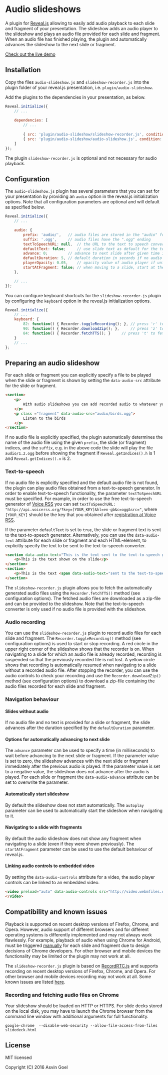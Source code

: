 # Audio slideshows

A plugin for [Reveal.js](https://github.com/hakimel/reveal.js) allowing to easily add audio playback to each slide and fragment of your presentation. 
The slideshow adds an audio player to the slideshow and plays an audio file provided for each slide and fragment.
When an audio file has finished playing, the plugin and automatically advances the slideshow to the next slide or fragment. 

[Check out the live demo](http://courses.telematique.eu/audio-slideshow)


## Installation

Copy the files ```audio-slideshow.js``` and ```slideshow-recorder.js``` into the plugin folder of your reveal.js presentation, i.e. ```plugin/audio-slideshow```.

Add the plugins to the dependencies in your presentation, as below. 

```javascript
Reveal.initialize({
	// ...
	
	dependencies: [
		// ... 
	  
		{ src: 'plugin/audio-slideshow/slideshow-recorder.js', condition: function( ) { return !!document.body.classList; } },				
		{ src: 'plugin/audio-slideshow/audio-slideshow.js', condition: function( ) { return !!document.body.classList; } },
	]
});
```

The plugin ```slideshow-recorder.js``` is optional and not necessary for audio playback.


## Configuration

The ```audio-slideshow.js``` plugin has several parameters that you can set for your presentation by providing an ```audio``` option in the reveal.js initialization options. 
Note that all configuration parameters are optional and will default as specified below.


```javascript
Reveal.initialize({
	// ...

	audio: {
		prefix: 'audio/', 	// audio files are stored in the "audio" folder
		suffix: '.ogg',		// audio files have the ".ogg" ending
		textToSpeechURL: null,  // the URL to the text to speech converter
		defaultText: false; 	// use slide text as default for the text to speech converter
		advance: 0; 		// advance to next slide after given time in milliseconds after audio has played, use negative value to not advance 
		defaultDuration: 5,	// default duration in seconds if no audio is available 
		playerOpacity: 0.05,	// opacity value of audio player if unfocused
		startAtFragment: false; // when moving to a slide, start at the current fragment or at the start of the slide
	},

	// ...
});
```

You can configure keyboard shortcuts for the ```slideshow-recorder.js``` plugin by configuring the ```keyboard``` option in the reveal.js initialization options. 

```javascript
Reveal.initialize({
	// ...	
	keyboard: { 
		82: function() { Recorder.toggleRecording(); },	// press 'r' to start/stop recording
		90: function() { Recorder.downloadZip(); }, 	// press 'z' to download zip containing audio files
		84: function() { Recorder.fetchTTS(); } 	// press 't' to fetch TTS audio files
	}
	// ...	
};
```

## Preparing an audio slideshow

For each slide or fragment you can explicitly specify a file to be played when the slide or fragment is shown by setting the ```data-audio-src``` attribute for the slide or fragment.

```html
<section>
	<p>
		With audio slideshows you can add recorded audio to whatever you want to deliver to your audience. 
	</p>
	<p class ="fragment" data-audio-src="audio/birds.ogg">
		Listen to the birds
	</p>
</section>
```

If no audio file is explicitly specified, the plugin automatically determines the name of the audio file using the given ```prefix```, the slide (or fragment) indices, and the ```suffix```, e.g. in the above code the slide will play the file ```audio/1.2.ogg``` before showing the fragment if ```Reveal.getIndices().h``` is 1 and ```Reveal.getIndices().v``` is 2.

### Text-to-speech

If no audio file is explicitly specified and the default audio file is not found, the plugin can play audio files obtained from a text-to-speech generator. 
In order to enable text-to-speech functionality, the parameter ```textToSpeechURL``` must be specified. 
For example, in order to use the free text-to-speech generator of [Voice RSS](http://www.voicerss.org/) you can set ```textToSpeechURL: "http://api.voicerss.org/?key=[YOUR_KEY]&hl=en-gb&c=ogg&src="```,
where ```[YOUR_KEY]``` should be the key that you obtained after [registration at Voice RSS](http://www.voicerss.org/registration.aspx).

If the parameter ```defaultText``` is set to ```true```, the slide or fragment text is sent to the text-to-speech generator. Alternatively, you can use the ```data-audio-text``` attribute for each slide or fragment and each HTML-element, to explicitly specify the text to be sent to the text-to-speech converter.

```html
<section data-audio-text="This is the text sent to the text-to-speech generator">
	<p>This is the text shown on the slide</p>
</section>
<section>
	<p>This is the text <span data-audio-text="sent to the text-to-speech generator (but only if the parameter defaultText is set to true)">shown on the slide</span></p>
</section>

```

The ```slideshow-recorder.js``` plugin allows you to fetch the automatically generated audio files using the ```Recorder.fetchTTS()``` method (see configuration options). The fetched audio files are downloaded as a zip-file and can be provided to the slideshow. 
Note that the text-to-speech converter is only used if no audio file is provided with the slideshow.

### Audio recording

You can use the ```slideshow-recorder.js``` plugin to record audio files for each slide and fragment. 
The ```Recorder.toggleRecording()``` method (see configuration options) is used to start or stop recording.
A red circle in the upper right corner of the slideshow shows that the recorder is on.
When navigating to a slide for which an audio file is already recorded, recording is suspended so that the previously recorded file is not lost.
A yellow circle shows that recording is automatically resumed when navigating to a slide without a recorded audio file.
After stopping the recorder, you can use the audio controls to check your recording and use the ```Recorder.downloadZip()``` method (see configuration options) to download a zip-file containing the audio files recorded for each slide and fragment.


### Navigation behaviour

#### Slides without audio

If no audio file and no text is provided for a slide or fragment, the slide advances after the duration specified by the ```defaultDuration``` parameter.

#### Options for automatically advancing to next slide

The ```advance``` parameter can be used to specify a time (in milliseconds) to wait before advancing to the next slide or fragment. 
If the parameter value is set to zero, the slideshow advances with the next slide or fragment immediately after the previous audio is played.
If the parameter value is set to a negative value, the slideshow does not advance after the audio is played.
For each slide or fragment the ```data-audio-advance``` attribute can be set to overwrite the  parameter. 

#### Automatically start slideshow

By default the slideshow does not start automatically. The ```autoplay``` parameter can be used to automatically start the slideshow when navigating to it.

#### Navigating to a slide with fragments

By default the audio slideshow does not show any fragment when navigating to a slide (even if they were shown previously). The ```startAtFragment``` parameter can be used to use the default behaviour of reveal.js.


#### Linking audio controls to embedded video

By setting the ```data-audio-controls``` attribute for a video, the audio player controls can be linked to an embedded video.

```html
<video preload="auto" data-audio-controls src="http://video.webmfiles.org/big-buck-bunny_trailer.webm" width="720" height="480">
</video>
```


## Compatibility and known issues

Playback is supported on recent desktop versions of Firefox, Chrome, and Opera. 
However, audio support of different browsers and for different operating systems is differently implemented and may not always work flawlessly.
For example, playback of audio when using Chrome for Android, must be triggered [manually](https://code.google.com/p/chromium/issues/detail?id=178297) for each slide and fragment due to design decisions of Chrome developers.
For other browser and mobile devices the functionality may be limited or the plugin may not work at all.


The ```slideshow-recorder.js```  plugin is based on [RecordRTC.js](https://github.com/muaz-khan/WebRTC-Experiment/tree/master/RecordRTC) and supports recording on recent desktop versions of Firefox, Chrome, and Opera. 
For other browser and mobile devices recording may not work at all.
Some known issues are listed [here](https://github.com/muaz-khan/WebRTC-Experiment/tree/master/RecordRTC#possible-issuesfailures).

### Recording and fetching audio files on Chrome

Your slideshow should be loaded  on HTTP or HTTPS. For slide decks stored on the local disk, you may have to launch the Chrome browser from the command line window with additional arguments for full functionality.

```
google-chrome  --disable-web-security --allow-file-access-from-files slidedeck.html
```
 
## License

MIT licensed

Copyright (C) 2016 Asvin Goel

